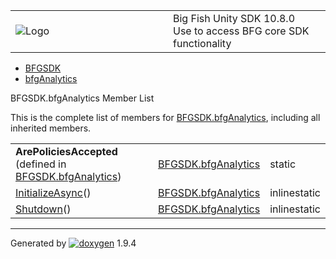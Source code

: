 <table>
<colgroup>
<col style="width: 50%" />
<col style="width: 50%" />
</colgroup>
<tbody>
<tr class="odd">
<td><img src="Icon-100.png" alt="Logo" /></td>
<td><div id="projectname">
Big Fish Unity SDK<span id="projectnumber"> 10.8.0</span>
</div>
<div id="projectbrief">
Use to access BFG core SDK functionality
</div></td>
</tr>
</tbody>
</table>

  - [BFGSDK](namespace_b_f_g_s_d_k.html)
  - [bfgAnalytics](class_b_f_g_s_d_k_1_1bfg_analytics.html)

BFGSDK.bfgAnalytics Member List

This is the complete list of members for
[BFGSDK.bfgAnalytics](class_b_f_g_s_d_k_1_1bfg_analytics.html),
including all inherited members.

|                                                                                                     |                                                                |              |
| --------------------------------------------------------------------------------------------------- | -------------------------------------------------------------- | ------------ |
| **ArePoliciesAccepted** (defined in [BFGSDK.bfgAnalytics](class_b_f_g_s_d_k_1_1bfg_analytics.html)) | [BFGSDK.bfgAnalytics](class_b_f_g_s_d_k_1_1bfg_analytics.html) | static       |
| [InitializeAsync](class_b_f_g_s_d_k_1_1bfg_analytics.html#a327774162869dc5ec1a42fea7afb0cda)()      | [BFGSDK.bfgAnalytics](class_b_f_g_s_d_k_1_1bfg_analytics.html) | inlinestatic |
| [Shutdown](class_b_f_g_s_d_k_1_1bfg_analytics.html#ab1b169fcce6e6b7f218421efafb0c220)()             | [BFGSDK.bfgAnalytics](class_b_f_g_s_d_k_1_1bfg_analytics.html) | inlinestatic |

-----

Generated
by [![doxygen](doxygen.svg)](https://www.doxygen.org/index.html) 1.9.4
